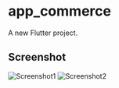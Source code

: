 # app_commerce

A new Flutter project.

## Screenshot
![Screenshot1](https://user-images.githubusercontent.com/94905620/146554776-0d4b0a0f-bde4-41c9-a35c-e33e195b9853.png)
![Screenshot2](https://user-images.githubusercontent.com/94905620/146554784-5ea30d9c-5bca-47cf-999f-adc5dcc5de0a.png)

